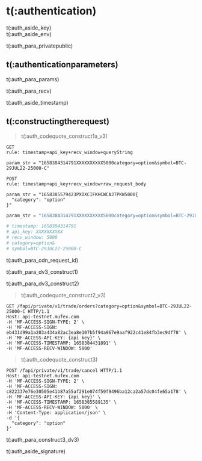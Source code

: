 # t(:authentication)
<aside class="notice">
t(:auth_aside_key)
</aside>

<aside class="notice">
t(:auth_aside_env)
</aside>

t(:auth_para_privatepublic)

## t(:authenticationparameters)

t(:auth_para_params)

t(:auth_para_recv)

<aside class="warning">
t(:auth_aside_timestamp)
</aside>

## t(:constructingtherequest)
> t(:auth_codequote_construct1a_v3)

```console
GET
rule: timestamp+api_key+recv_window+queryString

param_str = "1658384314791XXXXXXXXXX5000category=option&symbol=BTC-29JUL22-25000-C"

POST
rule: timestamp+api_key+recv_window+raw_request_body

param_str = "1658385579423PXOXCIFKHCWCAJTPKW5000{
  "category": "option"
}"
```
```python
param_str = "1658384314791XXXXXXXXXX5000category=option&symbol=BTC-29JUL22-25000-C"

# timestamp: 1658384314791
# api_key: XXXXXXXXXX
# recv_window: 5000
# category=option&
# symbol=BTC-29JUL22-25000-C
```

<aside class="notice">
t(:auth_para_cdn_request_id)
</aside>

t(:auth_para_dv3_construct1)
<div></div>

t(:auth_para_dv3_construct2)
> t(:auth_codequote_construct2_v3)

```http
GET /fapi/private/v1/trade/orders?category=option&symbol=BTC-29JUL22-25000-C HTTP/1.1
Host: api-testnet.mufex.com
-H 'MF-ACCESS-SIGN-TYPE: 2' \
-H 'MF-ACCESS-SIGN: eb431d99a1a203a434a82ac3ea8e107b5f94a967e9aaf922c41e84fb3ec9df78' \
-H 'MF-ACCESS-API-KEY: {api key}' \
-H 'MF-ACCESS-TIMESTAMP: 1658384431891' \
-H 'MF-ACCESS-RECV-WINDOW: 5000'
```

> t(:auth_codequote_construct3)

```http
POST /fapi/private/v1/trade/cancel HTTP/1.1
Host: api-testnet.mufex.com
-H 'MF-ACCESS-SIGN-TYPE: 2' \
-H 'MF-ACCESS-SIGN: c822337e76e30505e41b87a55af291e074f59f9496ba12ca2a57dc04fe65a178' \
-H 'MF-ACCESS-API-KEY: {api key}' \
-H 'MF-ACCESS-TIMESTAMP: 1658385589135' \
-H 'MF-ACCESS-RECV-WINDOW: 5000' \
-H 'Content-Type: application/json' \
-d '{
  "category": "option"
}'
```

t(:auth_para_construct3_dv3)

<aside class="notice">
t(:auth_aside_signature)
</aside>

<!--
### Examples of the Signature Algorithm

* [C#](https://github.com/bybit-exchange/bybit-official-api-docs/blob/master/en/example/Encryption.cs)
* [Python](https://github.com/bybit-exchange/bybit-official-api-docs/blob/master/en/example/Encryption.py)
* [C++](https://github.com/bybit-exchange/bybit-official-api-docs/blob/master/en/example/Encryption.cpp)
* [Go](https://github.com/bybit-exchange/bybit-official-api-docs/blob/master/en/example/Encryption.go)
* [PHP](https://github.com/bybit-exchange/bybit-official-api-docs/blob/master/en/example/Encryption.php)
-->


<script>
function copyStringToClipboard (endpoint) {
  var str = document.getElementById(endpoint).innerText;
  // remove whitespace
  var str = str.replace(/ /g,"");
  // Create new element
  var el = document.createElement("textarea");
  // Set value (string to be copied)
  el.value = str;
  // Set non-editable to avoid focus and move outside of view
  el.setAttribute("readonly", "");
  el.style = {position: "absolute", left: "-9999px"};
  document.body.appendChild(el);
  // Select text inside element
  el.select();
  // Copy text to clipboard
  document.execCommand("copy");
  // Remove temporary element
  document.body.removeChild(el);
}
</script>
